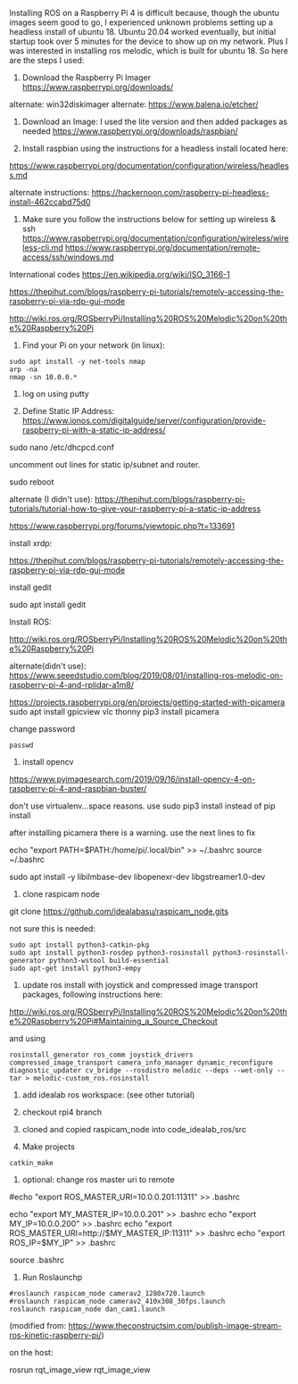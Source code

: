 Installing ROS on a Raspberry Pi 4 is difficult because, though the ubuntu images seem good to go, I experienced unknown problems setting up a headless install of ubuntu 18.  Ubuntu 20.04 worked eventually, but initial startup took over 5 minutes for the device to show up on my network.  Plus I was interested in installing ros melodic, which is built for ubuntu 18.  So here are the steps I used:

1. Download the Raspberry Pi Imager
    https://www.raspberrypi.org/downloads/

alternate: win32diskimager
alternate: https://www.balena.io/etcher/

1. Download an Image: I used the lite version and then added packages as needed
https://www.raspberrypi.org/downloads/raspbian/

1. Install raspbian using the instructions for a headless install located here:

https://www.raspberrypi.org/documentation/configuration/wireless/headless.md

alternate instructions: https://hackernoon.com/raspberry-pi-headless-install-462ccabd75d0


1. Make sure you follow the instructions below for  setting up wireless & ssh
https://www.raspberrypi.org/documentation/configuration/wireless/wireless-cli.md
https://www.raspberrypi.org/documentation/remote-access/ssh/windows.md

International codes
https://en.wikipedia.org/wiki/ISO_3166-1

https://thepihut.com/blogs/raspberry-pi-tutorials/remotely-accessing-the-raspberry-pi-via-rdp-gui-mode

http://wiki.ros.org/ROSberryPi/Installing%20ROS%20Melodic%20on%20the%20Raspberry%20Pi

1. Find your Pi on your network (in linux):

```
sudo apt install -y net-tools nmap
arp -na
nmap -sn 10.0.0.*
```

1. log on using putty

1. Define Static IP Address: https://www.ionos.com/digitalguide/server/configuration/provide-raspberry-pi-with-a-static-ip-address/

sudo nano /etc/dhcpcd.conf

uncomment out lines for static ip/subnet and router.

sudo reboot

alternate (I didn't use): https://thepihut.com/blogs/raspberry-pi-tutorials/tutorial-how-to-give-your-raspberry-pi-a-static-ip-address

https://www.raspberrypi.org/forums/viewtopic.php?t=133691

install xrdp:

https://thepihut.com/blogs/raspberry-pi-tutorials/remotely-accessing-the-raspberry-pi-via-rdp-gui-mode

install gedit

sudo apt install gedit

Install ROS:

http://wiki.ros.org/ROSberryPi/Installing%20ROS%20Melodic%20on%20the%20Raspberry%20Pi

alternate(didn't use): https://www.seeedstudio.com/blog/2019/08/01/installing-ros-melodic-on-raspberry-pi-4-and-rplidar-a1m8/

https://projects.raspberrypi.org/en/projects/getting-started-with-picamera
sudo apt install gpicview vlc thonny
pip3 install picamera

change password

```
passwd
```

1. install opencv

https://www.pyimagesearch.com/2019/09/16/install-opencv-4-on-raspberry-pi-4-and-raspbian-buster/

don't use virtualenv...space reasons.
use sudo pip3 install instead of pip install

after installing picamera there is a warning.  use the next lines to fix

echo "export PATH=\$PATH:/home/pi/.local/bin" >> ~/.bashrc
source ~/.bashrc

sudo apt install -y libilmbase-dev libopenexr-dev libgstreamer1.0-dev

1. clone raspicam node

git clone https://github.com/idealabasu/raspicam_node.gits

not sure this is needed:
```
sudo apt install python3-catkin-pkg
sudo apt install python3-rosdep python3-rosinstall python3-rosinstall-generator python3-wstool build-essential
sudo apt-get install python3-empy
```

1. update ros install with joystick and compressed image transport packages, following instructions here:

http://wiki.ros.org/ROSberryPi/Installing%20ROS%20Melodic%20on%20the%20Raspberry%20Pi#Maintaining_a_Source_Checkout

and using 

```
rosinstall_generator ros_comm joystick_drivers compressed_image_transport camera_info_manager dynamic_reconfigure diagnostic_updater cv_bridge --rosdistro melodic --deps --wet-only --tar > melodic-custom_ros.rosinstall
```

1. add idealab ros workspace: (see other tutorial)

1. checkout rpi4 branch

1. cloned and copied raspicam_node into code_idealab_ros/src

1. Make projects

```
catkin_make
```



1. optional: change ros master uri to remote

#echo "export ROS_MASTER_URI=10.0.0.201:11311" >> .bashrc


echo "export MY_MASTER_IP=10.0.0.201" >> .bashrc
echo "export MY_IP=10.0.0.200" >> .bashrc
echo "export ROS_MASTER_URI=http://\$MY_MASTER_IP:11311" >> .bashrc
echo "export ROS_IP=\$MY_IP" >> .bashrc

source .bashrc

1. Run Roslaunchp

```
#roslaunch raspicam_node camerav2_1280x720.launch
#roslaunch raspicam_node camerav2_410x308_30fps.launch
roslaunch raspicam_node dan_cam1.launch

```

(modified from: https://www.theconstructsim.com/publish-image-stream-ros-kinetic-raspberry-pi/)


on the host:

rosrun rqt_image_view rqt_image_view